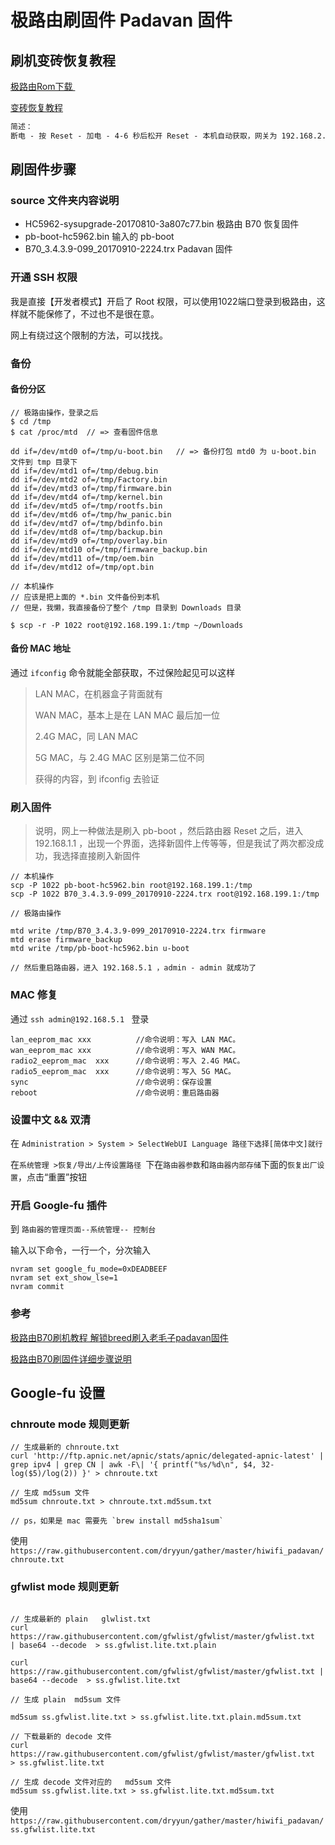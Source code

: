 # 极路由刷固件 Padavan 固件

## 刷机变砖恢复教程

[极路由Rom下载 ](https://app.hiwifi.com/dstore.php?m=download&a=info)

[变砖恢复教程](https://s.histatic.com/ued/rom/romdoc.html)

```txt
简述：
断电 - 按 Reset - 加电 - 4-6 秒后松开 Reset - 本机自动获取，网关为 192.168.2.1 - 上传极路由 ROM 恢复
```

## 刷固件步骤

### source 文件夹内容说明

- HC5962-sysupgrade-20170810-3a807c77.bin  极路由 B70 恢复固件
- pb-boot-hc5962.bin  输入的 pb-boot
- B70_3.4.3.9-099_20170910-2224.trx  Padavan 固件



### 开通 SSH 权限

我是直接【开发者模式】开启了 Root 权限，可以使用1022端口登录到极路由，这样就不能保修了，不过也不是很在意。

网上有绕过这个限制的方法，可以找找。

### 备份

#### 备份分区

```shell
// 极路由操作，登录之后
$ cd /tmp
$ cat /proc/mtd  // => 查看固件信息

dd if=/dev/mtd0 of=/tmp/u-boot.bin   // => 备份打包 mtd0 为 u-boot.bin 文件到 tmp 目录下
dd if=/dev/mtd1 of=/tmp/debug.bin
dd if=/dev/mtd2 of=/tmp/Factory.bin
dd if=/dev/mtd3 of=/tmp/firmware.bin
dd if=/dev/mtd4 of=/tmp/kernel.bin
dd if=/dev/mtd5 of=/tmp/rootfs.bin
dd if=/dev/mtd6 of=/tmp/hw_panic.bin
dd if=/dev/mtd7 of=/tmp/bdinfo.bin
dd if=/dev/mtd8 of=/tmp/backup.bin
dd if=/dev/mtd9 of=/tmp/overlay.bin
dd if=/dev/mtd10 of=/tmp/firmware_backup.bin
dd if=/dev/mtd11 of=/tmp/oem.bin
dd if=/dev/mtd12 of=/tmp/opt.bin

```

```shell
// 本机操作
// 应该是把上面的 *.bin 文件备份到本机
// 但是，我懒，我直接备份了整个 /tmp 目录到 Downloads 目录

$ scp -r -P 1022 root@192.168.199.1:/tmp ~/Downloads  

```

#### 备份 MAC 地址

通过 `ifconfig` 命令就能全部获取，不过保险起见可以这样

> LAN MAC，在机器盒子背面就有
>
> WAN MAC，基本上是在 LAN MAC 最后加一位
>
> 2.4G MAC，同 LAN MAC
>
> 5G MAC，与 2.4G MAC 区别是第二位不同
>
> 获得的内容，到 ifconfig 去验证
> 



### 刷入固件

> 说明，网上一种做法是刷入 pb-boot ，然后路由器 Reset 之后，进入 192.168.1.1 ，出现一个界面，选择新固件上传等等，但是我试了两次都没成功，我选择直接刷入新固件

```shell
// 本机操作
scp -P 1022 pb-boot-hc5962.bin root@192.168.199.1:/tmp
scp -P 1022 B70_3.4.3.9-099_20170910-2224.trx root@192.168.199.1:/tmp

// 极路由操作

mtd write /tmp/B70_3.4.3.9-099_20170910-2224.trx firmware
mtd erase firmware_backup
mtd write /tmp/pb-boot-hc5962.bin u-boot

// 然后重启路由器，进入 192.168.5.1 ，admin - admin 就成功了
```



### MAC 修复

通过 `ssh admin@192.168.5.1 ` 登录 

```shell
lan_eeprom_mac xxx          //命令说明：写入 LAN MAC。
wan_eeprom_mac xxx          //命令说明：写入 WAN MAC。
radio2_eeprom_mac  xxx      //命令说明：写入 2.4G MAC。
radio5_eeprom_mac  xxx      //命令说明：写入 5G MAC。
sync                        //命令说明：保存设置
reboot                      //命令说明：重启路由器
```

### 设置中文 && 双清 

在 `Administration > System > SelectWebUI Language 路径下选择[简体中文]就行` 

在`系统管理 >恢复/导出/上传设置路径 `下在`路由器参数`和`路由器内部存储`下面的`恢复出厂设置`，点击“重置”按钮



### 开启 Google-fu  插件 

到 `路由器的管理页面--系统管理-- 控制台`

输入以下命令，一行一个，分次输入

```
nvram set google_fu_mode=0xDEADBEEF
nvram set ext_show_lse=1
nvram commit
```



### 参考

[极路由B70刷机教程 解锁breed刷入老毛子padavan固件](https://pannixilin.com/archives/119.html)

[极路由B70刷固件详细步骤说明](https://www.right.com.cn/forum/thread-250789-1-1.html)


## Google-fu 设置 

### chnroute mode 规则更新 

```shell
// 生成最新的 chnroute.txt  
curl 'http://ftp.apnic.net/apnic/stats/apnic/delegated-apnic-latest' | grep ipv4 | grep CN | awk -F\| '{ printf("%s/%d\n", $4, 32-log($5)/log(2)) }' > chnroute.txt  

// 生成 md5sum 文件  
md5sum chnroute.txt > chnroute.txt.md5sum.txt  

// ps，如果是 mac 需要先 `brew install md5sha1sum`  
```

使用 `https://raw.githubusercontent.com/dryyun/gather/master/hiwifi_padavan/chnroute.txt`

### gfwlist mode 规则更新

```shell

// 生成最新的 plain   glwlist.txt
curl https://raw.githubusercontent.com/gfwlist/gfwlist/master/gfwlist.txt  | base64 --decode  > ss.gfwlist.lite.txt.plain

curl  https://raw.githubusercontent.com/gfwlist/gfwlist/master/gfwlist.txt | base64 --decode  > ss.gfwlist.lite.txt

// 生成 plain  md5sum 文件  

md5sum ss.gfwlist.lite.txt > ss.gfwlist.lite.txt.plain.md5sum.txt

// 下载最新的 decode 文件 
curl https://raw.githubusercontent.com/gfwlist/gfwlist/master/gfwlist.txt  > ss.gfwlist.lite.txt

// 生成 decode 文件对应的   md5sum 文件  
md5sum ss.gfwlist.lite.txt > ss.gfwlist.lite.txt.md5sum.txt

```

使用 `https://raw.githubusercontent.com/dryyun/gather/master/hiwifi_padavan/ss.gfwlist.lite.txt`  




